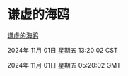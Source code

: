 # 谦虚的海鸥
[谦虚的海鸥](http://219.139.197.74:56308/qxdho/course/base/hotlink/index.php)

2024年 11月 01日 星期五 13:20:02 CST

2024年 11月 01日 星期五 05:20:02 GMT
